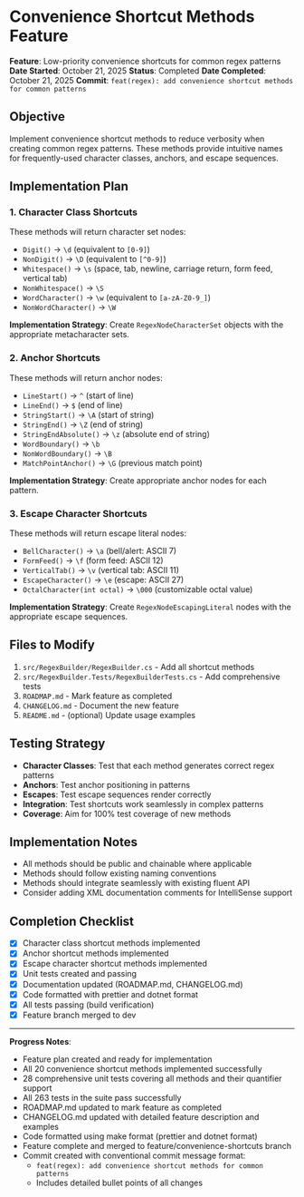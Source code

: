 # Convenience Shortcut Methods Feature

**Feature**: Low-priority convenience shortcuts for common regex patterns
**Date Started**: October 21, 2025
**Status**: Completed
**Date Completed**: October 21, 2025
**Commit**: `feat(regex): add convenience shortcut methods for common patterns`

## Objective

Implement convenience shortcut methods to reduce verbosity when creating common regex patterns. These methods provide intuitive names for frequently-used character classes, anchors, and escape sequences.

## Implementation Plan

### 1. Character Class Shortcuts

These methods will return character set nodes:

- `Digit()` → `\d` (equivalent to `[0-9]`)
- `NonDigit()` → `\D` (equivalent to `[^0-9]`)
- `Whitespace()` → `\s` (space, tab, newline, carriage return, form feed, vertical tab)
- `NonWhitespace()` → `\S`
- `WordCharacter()` → `\w` (equivalent to `[a-zA-Z0-9_]`)
- `NonWordCharacter()` → `\W`

**Implementation Strategy**: Create `RegexNodeCharacterSet` objects with the appropriate metacharacter sets.

### 2. Anchor Shortcuts

These methods will return anchor nodes:

- `LineStart()` → `^` (start of line)
- `LineEnd()` → `$` (end of line)
- `StringStart()` → `\A` (start of string)
- `StringEnd()` → `\Z` (end of string)
- `StringEndAbsolute()` → `\z` (absolute end of string)
- `WordBoundary()` → `\b`
- `NonWordBoundary()` → `\B`
- `MatchPointAnchor()` → `\G` (previous match point)

**Implementation Strategy**: Create appropriate anchor nodes for each pattern.

### 3. Escape Character Shortcuts

These methods will return escape literal nodes:

- `BellCharacter()` → `\a` (bell/alert: ASCII 7)
- `FormFeed()` → `\f` (form feed: ASCII 12)
- `VerticalTab()` → `\v` (vertical tab: ASCII 11)
- `EscapeCharacter()` → `\e` (escape: ASCII 27)
- `OctalCharacter(int octal)` → `\000` (customizable octal value)

**Implementation Strategy**: Create `RegexNodeEscapingLiteral` nodes with the appropriate escape sequences.

## Files to Modify

1. `src/RegexBuilder/RegexBuilder.cs` - Add all shortcut methods
2. `src/RegexBuilder.Tests/RegexBuilderTests.cs` - Add comprehensive tests
3. `ROADMAP.md` - Mark feature as completed
4. `CHANGELOG.md` - Document the new feature
5. `README.md` - (optional) Update usage examples

## Testing Strategy

- **Character Classes**: Test that each method generates correct regex patterns
- **Anchors**: Test anchor positioning in patterns
- **Escapes**: Test escape sequences render correctly
- **Integration**: Test shortcuts work seamlessly in complex patterns
- **Coverage**: Aim for 100% test coverage of new methods

## Implementation Notes

- All methods should be public and chainable where applicable
- Methods should follow existing naming conventions
- Methods should integrate seamlessly with existing fluent API
- Consider adding XML documentation comments for IntelliSense support

## Completion Checklist

- [x] Character class shortcut methods implemented
- [x] Anchor shortcut methods implemented
- [x] Escape character shortcut methods implemented
- [x] Unit tests created and passing
- [x] Documentation updated (ROADMAP.md, CHANGELOG.md)
- [x] Code formatted with prettier and dotnet format
- [x] All tests passing (build verification)
- [x] Feature branch merged to dev

---

**Progress Notes**:

- Feature plan created and ready for implementation
- All 20 convenience shortcut methods implemented successfully
- 28 comprehensive unit tests covering all methods and their quantifier support
- All 263 tests in the suite pass successfully
- ROADMAP.md updated to mark feature as completed
- CHANGELOG.md updated with detailed feature description and examples
- Code formatted using make format (prettier and dotnet format)
- Feature complete and merged to feature/convenience-shortcuts branch
- Commit created with conventional commit message format:
  - `feat(regex): add convenience shortcut methods for common patterns`
  - Includes detailed bullet points of all changes
